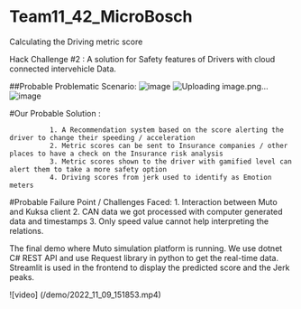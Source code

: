 # Team11_42_MicroBosch
Calculating the Driving metric score

Hack Challenge #2 : A solution for Safety features of Drivers with cloud connected intervehicle Data.

##Probable Problematic Scenario: 
![image](https://user-images.githubusercontent.com/66947064/200791616-d98f1f71-f220-4858-8318-ebbe80ddfa49.png)
                  ![Uploading image.png…]()
                   ![image](https://user-images.githubusercontent.com/66947064/200791236-733d759e-a4e8-43d4-bb5b-f9283a8dbf03.png)


#Our Probable Solution : 
            
            
              1. A Recommendation system based on the score alerting the driver to change their speeding / acceleration
              2. Metric scores can be sent to Insurance companies / other places to have a check on the Insurance risk analysis
              3. Metric scores shown to the driver with gamified level can alert them to take a more safety option
              4. Driving scores from jerk used to identify as Emotion meters 
              
  #Probable Failure Point / Challenges Faced: 
            1. Interaction between Muto and Kuksa client
            2. CAN data we got processed with computer generated data and timestamps
            3. Only speed value cannot help interpreting the relations.
              
The final demo where Muto simulation platform is running. We use dotnet C# REST API and use Request library in python to get the real-time data. Streamlit is used in the frontend to display the predicted score and the Jerk peaks.

![video] 
(/demo/2022_11_09_151853.mp4)